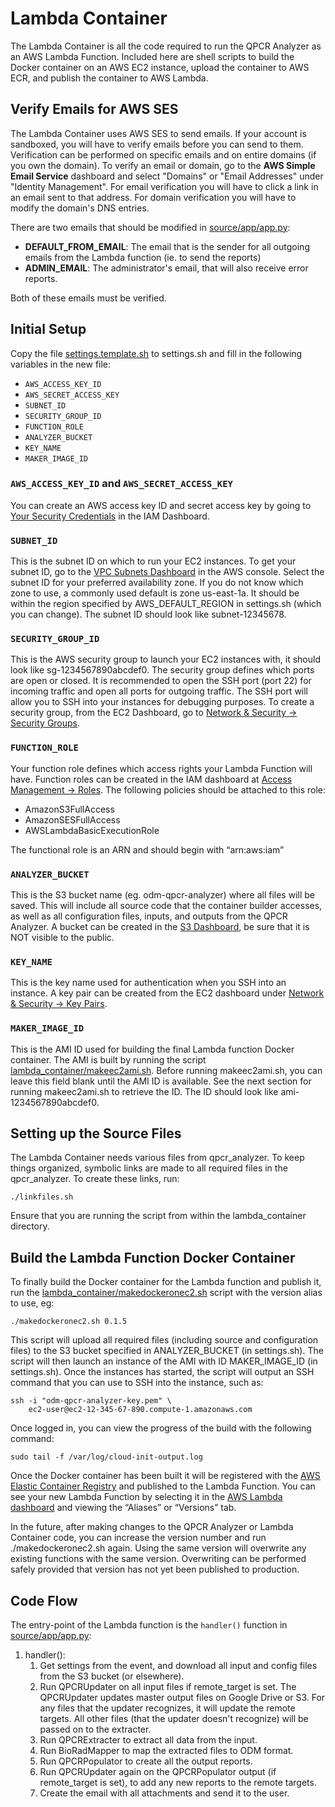 
# Lambda Container

The Lambda Container is all the code required to run the QPCR Analyzer as an AWS Lambda Function. Included here are shell scripts to build the Docker container on an AWS EC2 instance, upload the container to AWS ECR, and publish the container to AWS Lambda.

## Verify Emails for AWS SES

The Lambda Container uses AWS SES to send emails. If your account is sandboxed, you will have to verify emails before you can send to them. Verification can be performed on specific emails and on entire domains (if you own the domain). To verify an email or domain, go to the **AWS Simple Email Service** dashboard and select "Domains" or "Email Addresses" under "Identity Management". For email verification you will have to click a link in an email sent to that address. For domain verification you will have to modify the domain's DNS entries.

There are two emails that should be modified in [source/app/app.py](source/app/app.py):

- **DEFAULT_FROM_EMAIL**: The email that is the sender for all outgoing emails from the Lambda function (ie. to send the reports)
- **ADMIN_EMAIL**: The administrator's email, that will also receive error reports.

Both of these emails must be verified.

## Initial Setup

Copy the file [settings.template.sh](settings.template.sh) to settings.sh and fill in the following variables in the new file:

- `AWS_ACCESS_KEY_ID`
- `AWS_SECRET_ACCESS_KEY`
- `SUBNET_ID`
- `SECURITY_GROUP_ID`
- `FUNCTION_ROLE`
- `ANALYZER_BUCKET`
- `KEY_NAME`
- `MAKER_IMAGE_ID`

### `AWS_ACCESS_KEY_ID` and `AWS_SECRET_ACCESS_KEY`

You can create an AWS access key ID and secret access key by going to [Your Security Credentials](https://console.aws.amazon.com/iam/home#/security_credentials) in the IAM Dashboard.

### `SUBNET_ID`

This is the subnet ID on which to run your EC2 instances. To get your subnet ID, go to the [VPC Subnets Dashboard](https://console.aws.amazon.com/vpc/home#subnets:) in the AWS console. Select the subnet ID for your preferred availability zone. If you do not know which zone to use, a commonly used default is zone us-east-1a. It should be within the region specified by AWS_DEFAULT_REGION in settings.sh (which you can change). The subnet ID should look like subnet-12345678.

### `SECURITY_GROUP_ID`

This is the AWS security group to launch your EC2 instances with, it should look like sg-1234567890abcdef0. The security group defines which ports are open or closed. It is recommended to open the SSH port (port 22) for incoming traffic and open all ports for outgoing traffic. The SSH port will allow you to SSH into your instances for debugging purposes. To create a security group, from the EC2 Dashboard, go to [Network & Security -> Security Groups](https://console.aws.amazon.com/ec2/v2/home#SecurityGroups:).

### `FUNCTION_ROLE`

Your function role defines which access rights your Lambda Function will have. Function roles can be created in the IAM dashboard at [Access Management -> Roles](https://console.aws.amazon.com/iamv2/home#/roles). The following policies should be attached to this role:

- AmazonS3FullAccess
- AmazonSESFullAccess
- AWSLambdaBasicExecutionRole

The functional role is an ARN and should begin with “arn:aws:iam”


### `ANALYZER_BUCKET`

This is the S3 bucket name (eg. odm-qpcr-analyzer) where all files will be saved. This will include all source code that the container builder accesses, as well as all configuration files, inputs, and outputs from the QPCR Analyzer. A bucket can be created in the [S3 Dashboard](https://s3.console.aws.amazon.com/s3/home), be sure that it is NOT visible to the public.

### `KEY_NAME`

This is the key name used for authentication when you SSH into an instance. A key pair can be created from the EC2 dashboard under [Network & Security -> Key Pairs](https://ca-central-1.console.aws.amazon.com/ec2/v2/home#KeyPairs:).

### `MAKER_IMAGE_ID`

This is the AMI ID used for building the final Lambda function Docker container. The AMI is built by running the script [lambda_container/makeec2ami.sh](makeec2ami.sh). Before running makeec2ami.sh, you can leave this field blank until the AMI ID is available. See the next section for running makeec2ami.sh to retrieve the ID. The ID should look like ami-1234567890abcdef0.

## Setting up the Source Files

The Lambda Container needs various files from qpcr_analyzer. To keep things organized, symbolic links are made to all required files in the qpcr_analyzer. To create these links, run:

    ./linkfiles.sh

Ensure that you are running the script from within the lambda_container directory.

## Build the Lambda Function Docker Container

To finally build the Docker container for the Lambda function and publish it, run the [lambda_container/makedockeronec2.sh](https://github.com/martinwellman/odm-qpcr-analyzer/blob/main/lambda_container/makedockeronec2.sh) script with the version alias to use, eg:

    ./makedockeronec2.sh 0.1.5

This script will upload all required files (including source and configuration files) to the S3 bucket specified in ANALYZER_BUCKET (in settings.sh). The script will then launch an instance of the AMI with ID MAKER_IMAGE_ID (in settings.sh). Once the instances has started, the script will output an SSH command that you can use to SSH into the instance, such as:

    ssh -i "odm-qpcr-analyzer-key.pem" \
        ec2-user@ec2-12-345-67-890.compute-1.amazonaws.com

Once logged in, you can view the progress of the build with the following command:

    sudo tail -f /var/log/cloud-init-output.log

Once the Docker container has been built it will be registered with the [AWS Elastic Container Registry](https://console.aws.amazon.com/ecr/repositories) and published to the Lambda Function. You can see your new Lambda Function by selecting it in the [AWS Lambda dashboard](https://console.aws.amazon.com/lambda/home#/functions) and viewing the “Aliases” or “Versions” tab.

In the future, after making changes to the QPCR Analyzer or Lambda Container code, you can increase the version number and run ./makedockeronec2.sh again. Using the same version will overwrite any existing functions with the same version. Overwriting can be performed safely provided that version has not yet been published to production.

## Code Flow

The entry-point of the Lambda function is the `handler()` function in [source/app/app.py](source/app/app.py):

1. handler():
    1. Get settings from the event, and download all input and config files from the S3 bucket (or elsewhere).
    1. Run QPCRUpdater on all input files if remote_target is set. The QPCRUpdater updates master output files on Google Drive or S3. For any files that the updater recognizes, it will update the remote targets. All other files (that the updater doesn't recognize) will be passed on to the extracter.
    1. Run QPCRExtracter to extract all data from the input.
    1. Run BioRadMapper to map the extracted files to ODM format.
    1. Run QPCRPopulator to create all the output reports.
    1. Run QPCRUpdater again on the QPCRPopulator output (if remote_target is set), to add any new reports to the remote targets.
    1. Create the email with all attachments and send it to the user.
